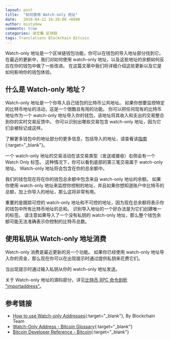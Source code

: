 ```yaml
---
layout: post
title:  "如何使用 Watch-only 地址"
date:   2018-04-22 16:20:00 +0800
author: mistydew
comments: true
categories: 译文集 区块链
tags: Translations Blockchain Bitcoin
---
```

Watch-only 地址是一个区块链钱包功能，你可以在钱包的导入地址部分找到它。
在最近的更新中，我们对如何使用 watch-only 地址，以及这些地址的余额如何反应在你的钱包中做了一些改进。
在这篇文章中我们将详细介绍这些更新以及它是如何影响你的钱包体验。

## 什么是 Watch-only 地址？

Watch-only 地址是一个你导入自己钱包的比特币公共地址。
如果你想要监控特定的比特币地址的活动，这是一个很酷且有用的功能。
你可以把任何现有的比特币地址作为一个 watch-only 地址导入你的钱包，该地址将其收入和支出的交易整合到你的实时交易反馈中。
你可以识别出哪些交易包含 watch-only 地址，因为它们会被标记成这样。

了解更多钱包中的地址部分的更多信息，包括导入的地址，请查看该[指南](https://support.blockchain.com/hc/en-us/articles/207746403-Addresses){:target="_blank"}。

一个 watch-only 地址的交易活动在该交易类型（发送或接收）右侧会有一个 Watch Only 标签。
这种情况下，你可以看到底部的第三笔交易属于 watch-only 地址。
Watch-only 地址将会包含在你的总余额中。

我们的钱包现在将在你的钱包总余额中包含来自 watch-only 地址的余额。
如果你使用 watch-only 地址来监控你控制的地址，并且如果你想知道账户中比特币的总额，加上你导入的地址，那么这将非常有用。

重要的是跟踪可控的 watch-only 地址和不可控的地址，因为现在总余额将表示你的钱包中所有比特币地址的总和。
识别导入地址的一个好办法是为它们创建唯一的标签。
请注意如果导入了一个没有私钥的 watch-only 地址，那么整个钱包余额可能无法准确表示你控制的比特币总数。

## 使用私钥从 Watch-only 地址消费

Watch-only 消费是最近更新的另一个功能。
如果你已经使用 watch-only 地址导入你的资金，那么现在你可以在出现提示时通过提供私钥来花费它们。

当出现提示时通过输入私钥从你的 watch-only 地址发送。

关于 Watch-only 地址的源码部分，详见[比特币 RPC 命令剖析 "importaddress"](/blog/2018/08/bitcoin-rpc-command-importaddress.html)。

## 参考链接

* [How to use Watch-only Addresses](https://blog.blockchain.com/2016/05/31/how-to-use-watch-only-addresses){:target="_blank"}, By Blockchain Team
* [Watch-Only Address - Bitcoin Glossary](https://bitcoin.org/en/glossary/watch-only-address){:target="_blank"}
* [Bitcoin Developer Reference - Bitcoin](https://bitcoin.org/en/developer-reference#importaddress){:target="_blank"}
